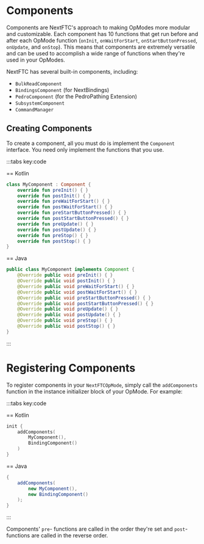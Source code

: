 # Components

Components are NextFTC's approach to making OpModes more modular and
customizable. Each component has 10 functions that get run before and after each
OpMode function (`onInit`, `onWaitForStart`, `onStartButtonPressed`, `onUpdate`, and
`onStop`). This means that components are extremely versatile and can be used to
accomplish a wide range of functions when they're used in your OpModes.

NextFTC has several built-in components, including:

- `BulkReadComponent`
- `BindingsComponent` (for NextBindings)
- `PedroComponent` (for the PedroPathing Extension)
- `SubsystemComponent`
- `CommandManager`

## Creating Components

To create a component, all you must do is implement the `Component` 
interface. You need only implement the functions that you use.

:::tabs key:code

== Kotlin

```kotlin
class MyComponent : Component {
    override fun preInit() { }
    override fun postInit() { }
    override fun preWaitForStart() { }
    override fun postWaitForStart() { }
    override fun preStartButtonPressed() { }
    override fun postStartButtonPressed() { }
    override fun preUpdate() { }
    override fun postUpdate() { }
    override fun preStop() { }
    override fun postStop() { }
}
```

== Java

```java
public class MyComponent implements Component {
    @Override public void preInit() { }
    @Override public void postInit() { }
    @Override public void preWaitForStart() { }
    @Override public void postWaitForStart() { }
    @Override public void preStartButtonPressed() { }
    @Override public void postStartButtonPressed() { }
    @Override public void preUpdate() { }
    @Override public void postUpdate() { }
    @Override public void preStop() { }
    @Override public void postStop() { }
}
```

:::

# Registering Components

To register components in your `NextFTCOpMode`, simply call the 
`addComponents` function in the instance initializer block of your OpMode. 
For example:

:::tabs key:code

== Kotlin

```kotlin
init {
    addComponents(
        MyComponent(),
        BindingComponent()
    )
}
```

== Java

```java
{
    addComponents(
        new MyComponent(),
        new BindingComponent()
    );
}
```

:::

Components' `pre`- functions are called in the order they're set and `post`- 
functions are called in the reverse order.